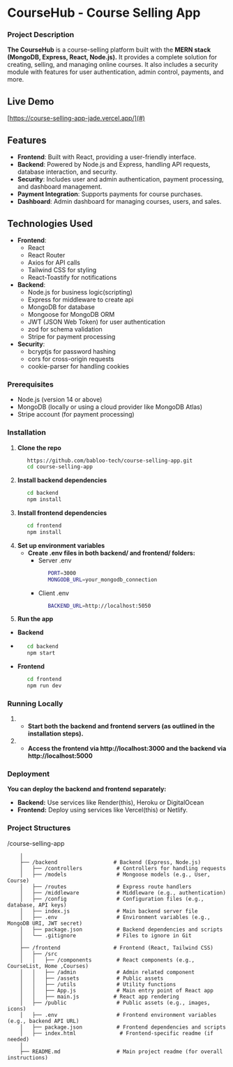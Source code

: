 # CourseHub - Course Selling App

### Project Description
**The CourseHub** is a course-selling platform built with the **MERN stack (MongoDB, Express, React, Node.js).** 
It provides a complete solution for creating, selling, and managing online courses. 
It also includes a security module with features for user authentication, admin control, payments, and more.

##  Live Demo
[https://course-selling-app-jade.vercel.app/](#) 

## Features
- **Frontend**: Built with React, providing a user-friendly interface.
- **Backend**: Powered by Node.js and Express, handling API requests, database interaction, and security.
- **Security**: Includes user and admin authentication, payment processing, and dashboard management.
- **Payment Integration**: Supports payments for course purchases.
- **Dashboard**: Admin dashboard for managing courses, users, and sales.

## Technologies Used
- **Frontend**:
    - React
    - React Router
    - Axios for API calls
    - Tailwind CSS for styling
    - React-Toastify for notifications
- **Backend**:
    - Node.js for business logic(scripting)
    - Express for middleware to create api
    - MongoDB for database
    - Mongoose for MongoDB ORM
    - JWT (JSON Web Token) for user authentication
    - zod for schema validation
    - Stripe for payment processing
- **Security**:
    - bcryptjs for password hashing
    - cors for cross-origin requests
    - cookie-parser for handling cookies

### Prerequisites
- Node.js (version 14 or above)
- MongoDB (locally or using a cloud provider like MongoDB Atlas)
- Stripe account (for payment processing)

### Installation
1. **Clone the repo**
   ```bash
      https://github.com/babloo-tech/course-selling-app.git
      cd course-selling-app
   
2. **Install backend dependencies**
     ```bash
        cd backend
        npm install

 
4. **Install frontend dependencies**
     ```bash
        cd frontend
        npm install

6. **Set up environment variables**
    - **Create .env files in both backend/ and frontend/ folders:**
      - Server .env
        ```bash
           PORT=3000
           MONGODB_URL=your_mongodb_connection

      - Client .env
        ```bash
           BACKEND_URL=http://localhost:5050
8. **Run the app**
 - **Backend**
 -   ```bash
        cd backend
        npm start
 - **Frontend**
      ```bash
         cd frontend
         npm run dev

  ### Running Locally
  1. - **Start both the backend and frontend servers (as outlined in the installation steps).**
  2. - **Access the frontend via http://localhost:3000 and the backend via http://localhost:5000**
 ### Deployment
  **You can deploy the backend and frontend separately:**
   - **Backend:** Use services like Render(this), Heroku or DigitalOcean
   - **Frontend:** Deploy using services like Vercel(this) or Netlify.

### Project Structures
/course-selling-app
```
    │
    ├── /backend                  # Backend (Express, Node.js)
    │   ├── /controllers           # Controllers for handling requests
    │   ├── /models                # Mongoose models (e.g., User, Course)
    │   ├── /routes                # Express route handlers
    │   ├── /middleware            # Middleware (e.g., authentication)
    │   ├── /config                # Configuration files (e.g., database, API keys)
    │   ├── index.js               # Main backend server file
    │   ├── .env                   # Environment variables (e.g., MongoDB URI, JWT secret)
    │   ├── package.json           # Backend dependencies and scripts
    │   └── .gitignore             # Files to ignore in Git
    │
    ├── /frontend                 # Frontend (React, Tailwind CSS)
    │   ├── /src
    │   │   ├── /components        # React components (e.g., CourseList, Home ,Courses)
    │   │   ├── /admin             # Admin related component
    │   │   ├── /assets            # Public assets
    │   │   ├── /utils             # Utility functions
    │   │   ├── App.js             # Main entry point of React app
    │   │   ├── main.js           # React app rendering
    │   ├── /public                # Public assets (e.g., images, icons)
    │   ├── .env                   # Frontend environment variables (e.g., backend API URL)
    │   ├── package.json           # Frontend dependencies and scripts
    │   ├── index.html              # Frontend-specific readme (if needed)
    │
    ├── README.md                  # Main project readme (for overall instructions)


